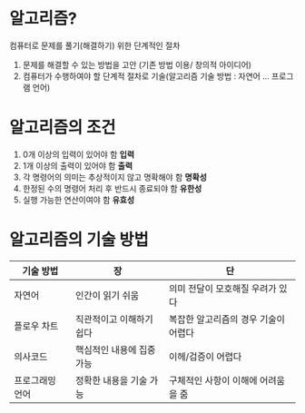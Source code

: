 # 알고리즘?

컴퓨터로 문제를 풀기(해결하기) 위한 단계적인 절차
1. 문제를 해결할 수 있는 방법을 고안 (기존 방법 이용/ 창의적 아이디어)
2. 컴퓨터가 수행하여야 할 단계적 절차로 기술(알고리즘 기술 방법 : 자연어 … 프로그램 언어)
# 알고리즘의 조건
1. 0개 이상의 입력이 있어야 함 **입력**
2. 1개 이상의 출력이 있어야 함 **출력**
3. 각 명령어의 의미는 추상적이지 않고 명확해야 함 **명확성**
4. 한정된 수의 명령어 처리 후 반드시 종료되야 함 **유한성**
5. 실행 가능한 연산이여야 함 **유효성**
# 알고리즘의 기술 방법
| 기술 방법    | 장              | 단                    |
| -------- | -------------- | -------------------- |
| 자연어      | 인간이 읽기 쉬움      | 의미 전달이 모호해질 우려가 있다   |
| 플로우 차트   | 직관적이고 이해하기 쉽다  | 복잡한 알고리즘의 경우 기술이 어렵다 |
| 의사코드     | 핵심적인 내용에 집중 가능 | 이헤/검증이 어렵다           |
| 프로그래밍 언어 | 정확한 내용을 기술 가능  | 구체적인 사항이 이해에 어려움을 줌  |